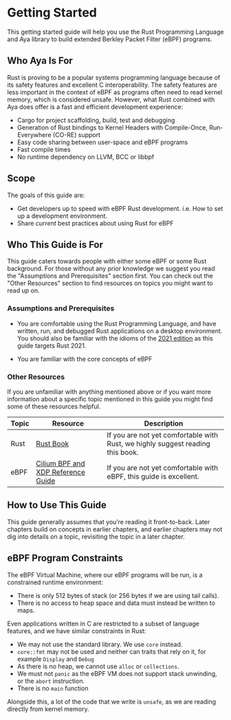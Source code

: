 # Getting Started

This getting started guide will help you use the Rust
Programming Language and Aya library to build extended Berkley Packet Filter (eBPF)
programs.

## Who Aya Is For

Rust is proving to be a popular systems programming language because of its
safety features and excellent C interoperability. The safety features are less
important in the context of eBPF as programs often need to read kernel memory,
which is considered unsafe. However, what Rust combined with Aya does offer is
a fast and efficient development experience:

- Cargo for project scaffolding, build, test and debugging
- Generation of Rust bindings to Kernel Headers with Compile-Once,
  Run-Everywhere (CO-RE) support
- Easy code sharing between user-space and eBPF programs
- Fast compile times
- No runtime dependency on LLVM, BCC or libbpf

## Scope

The goals of this guide are:

- Get developers up to speed with eBPF Rust development. i.e. How to set
  up a development environment.
- Share *current* best practices about using Rust for eBPF

## Who This Guide is For

This guide caters towards people with either some eBPF or some Rust background.
For those without any prior knowledge we suggest you read the "Assumptions and
Prerequisites" section first. You can check out the "Other Resources" section
to find resources on topics you might want to read up on.

### Assumptions and Prerequisites

- You are comfortable using the Rust Programming Language, and have written,
  run, and debugged Rust applications on a desktop environment. You should also
  be familiar with the idioms of the [2021 edition] as this guide targets
  Rust 2021.

[2021 edition]: https://doc.rust-lang.org/edition-guide/

- You are familiar with the core concepts of eBPF

### Other Resources

If you are unfamiliar with anything mentioned above or if you want more
information about a specific topic mentioned in this guide you might find some
of these resources helpful.

| Topic | Resource | Description |
|--------------|----------|-------------|
| Rust  | [Rust Book][rust-book] | If you are not yet comfortable with Rust, we highly suggest reading this book. |
| eBPF  | [Cilium BPF and XDP Reference Guide][cilium-guide] | If you are not yet comfortable with eBPF, this guide is excellent. |

## How to Use This Guide

This guide generally assumes that you’re reading it front-to-back. Later
chapters build on concepts in earlier chapters, and earlier chapters may
not dig into details on a topic, revisiting the topic in a later chapter.

## eBPF Program Constraints

The eBPF Virtual Machine, where our eBPF programs will be run, is a constrained
runtime environment:

- There is only 512 bytes of stack (or 256 bytes if we are using tail calls).
- There is no access to heap space and data must instead be written to maps.

Even applications written in C are restricted to a subset of language features,
and we have similar constraints in Rust:

- We may not use the standard library. We use `core` instead.
- `core::fmt` may not be used and neither can traits that rely on it, for
  example `Display` and `Debug`
- As there is no heap, we cannot use `alloc` or `collections`.
- We must not `panic` as the eBPF VM does not support stack unwinding, or the
  `abort` instruction.
- There is no `main` function

Alongside this, a lot of the code that we write is `unsafe`, as we are reading
directly from kernel memory.

[rust-book]: https://doc.rust-lang.org/book/
[cilium-guide]: https://docs.cilium.io/en/stable/bpf/

